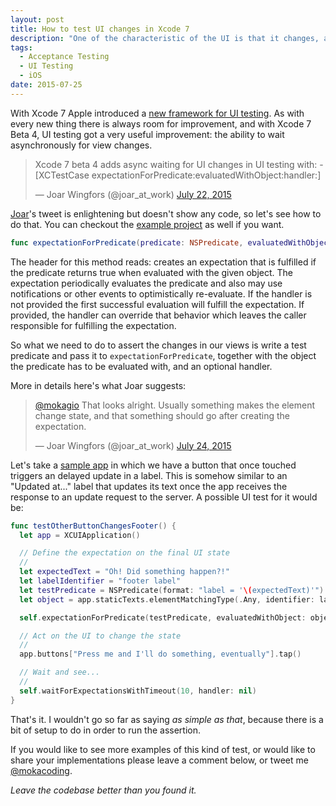 ```yaml
---
layout: post
title: How to test UI changes in Xcode 7
description: "One of the characteristic of the UI is that it changes, and there are scenarios in which writing UI tests to assure that the change has happened correctly can be very valuable for the reliability of our apps. Writing such a test is a bit harder than normal, let's see how to do it."
tags:
  - Acceptance Testing
  - UI Testing
  - iOS
date: 2015-07-25
---
```


With Xcode 7 Apple introduced a [new framework for UI testing](https://www.mokacoding.com/blog/xcode-7-ui-testing/). As with every new thing there is always room for improvement, and with Xcode 7 Beta 4, UI testing got a very useful improvement: the ability to wait asynchronously for view changes.

<blockquote class="twitter-tweet" lang="en"><p lang="en" dir="ltr">Xcode 7 beta 4 adds async waiting for UI changes in UI testing with: &#10;&#10;-[XCTestCase expectationForPredicate:evaluatedWithObject:handler:]</p>&mdash; Joar Wingfors (@joar_at_work) <a href="https://twitter.com/joar_at_work/status/623716723787587585">July 22, 2015</a></blockquote>
<script async src="//platform.twitter.com/widgets.js" charset="utf-8"></script>

[Joar](https://twitter.com/joar_at_work)'s tweet is enlightening but doesn't show any code, so let's see how to do that. You can checkout the [example project](https://github.com/mokacoding/UI-Test-View-Change) as well if you want.

```swift
func expectationForPredicate(predicate: NSPredicate, evaluatedWithObject object: AnyObject, handler: XCPredicateExpectationHandler?) -> XCTestExpectation
```

The header for this method reads: creates an expectation that is fulfilled if the predicate returns true when evaluated with the given object. The expectation periodically evaluates the predicate and also may use notifications or other events to optimistically re-evaluate. If the handler is not provided the first successful evaluation will fulfill the expectation. If provided, the handler can override that behavior which leaves the caller responsible for fulfilling the expectation.

So what we need to do to assert the changes in our views is write a test predicate and pass it to `expectationForPredicate`, together with the object the predicate has to be evaluated with, and an optional handler.

More in details here's what Joar suggests:

<blockquote class="twitter-tweet" lang="en"><p lang="en" dir="ltr"><a href="https://twitter.com/mokagio">@mokagio</a> That looks alright. Usually something makes the element change state, and that something should go after creating the expectation.</p>&mdash; Joar Wingfors (@joar_at_work) <a href="https://twitter.com/joar_at_work/status/624587295878852608">July 24, 2015</a></blockquote>
<script async src="//platform.twitter.com/widgets.js" charset="utf-8"></script>

Let's take a [sample app](https://github.com/mokacoding/UI-Test-View-Change) in which we have a button that once touched triggers an delayed update in a label. This is somehow similar to an "Updated at..." label that updates its text once the app receives the response to an update request to the server. A possible UI test for it would be:

```swift
func testOtherButtonChangesFooter() {
  let app = XCUIApplication()

  // Define the expectation on the final UI state
  //
  let expectedText = "Oh! Did something happen?!"
  let labelIdentifier = "footer label"
  let testPredicate = NSPredicate(format: "label = '\(expectedText)'")
  let object = app.staticTexts.elementMatchingType(.Any, identifier: labelIdentifier)

  self.expectationForPredicate(testPredicate, evaluatedWithObject: object, handler: nil)

  // Act on the UI to change the state
  //
  app.buttons["Press me and I'll do something, eventually"].tap()

  // Wait and see...
  //
  self.waitForExpectationsWithTimeout(10, handler: nil)
}
```

That's it. I wouldn't go so far as saying _as simple as that_, because there is a bit of setup to do in order to run the assertion.

If you would like to see more examples of this kind of test, or would like to share your implementations please leave a comment below, or tweet me [@mokacoding](https://twitter.com/mokacoding).

_Leave the codebase better than you found it._
